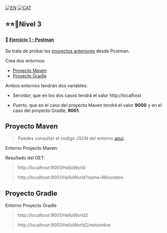 [![EN](https://img.shields.io/badge/EN-blue.svg?logo=googletranslate&logoColor=white)](#eng)
[![CAT](https://img.shields.io/badge/CAT-yellow.svg?logo=googletranslate&logoColor=white)](#cat)

⭐⭐🌟Nivel 3
-

#### 📍 [Ejercicio 1 - Postman]()

Se trata de probar los [proyectos anteriores]() desde Postman.

Crea dos entornos:

- [Proyecto Maven](#mav)
- [Proyecto Gradle](#grd)

Ambos entornos tendrán dos variables:

- Servidor, que en los dos casos tendrá el valor http://localhost

- Puerto, que en el caso del proyecto Maven tendrá el valor **9000** y en el caso del proyecto Gradle, **9001**.

<a name="mav"></a>

Proyecto Maven
-

>Puedes consultar el codigo JSON del entorno [aquí]().

Entorno Proyecto Maven:


Resultado del GET:

>http://localhost:9001/HelloWorld


>http://localhost:9001/HelloWorld?name=Minombre



<a name="grd"></a>

Proyecto Gradle
-

Entorno Proyecto Gradle


>http://localhost:9001/HelloWorld2


>http://localhost:9001/HelloWorld2/minombre


